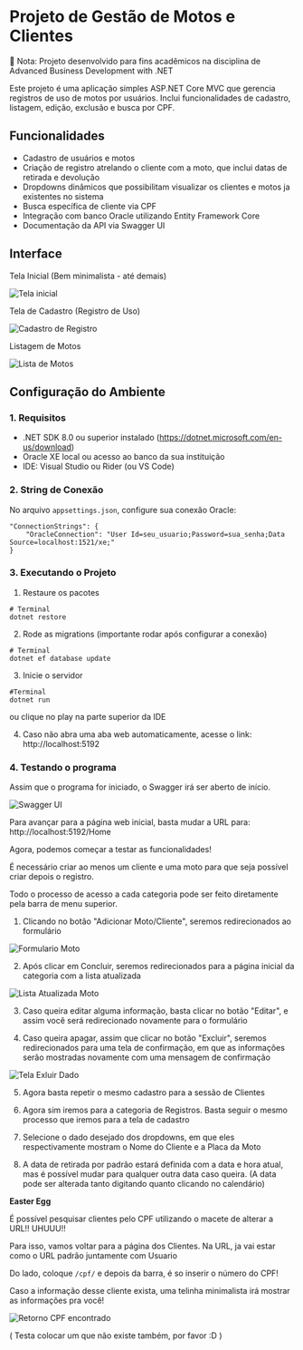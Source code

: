 # Projeto de Gestão de Motos e Clientes

📌 Nota: Projeto desenvolvido para fins acadêmicos na disciplina de Advanced Business Development with .NET

Este projeto é uma aplicação simples ASP.NET Core MVC que gerencia registros de uso de motos por usuários.
Inclui funcionalidades de cadastro, listagem, edição, exclusão e busca por CPF.

## Funcionalidades

- Cadastro de usuários e motos
- Criação de registro atrelando o cliente com a moto, que inclui datas de retirada e devolução
- Dropdowns dinâmicos que possibilitam visualizar os clientes e motos ja existentes no sistema
- Busca específica de cliente via CPF
- Integração com banco Oracle utilizando Entity Framework Core
- Documentação da API via Swagger UI

## Interface

Tela Inicial (Bem minimalista - até demais)

![Tela inicial](/img/tela-home.png)

Tela de Cadastro (Registro de Uso)

![Cadastro de Registro](/img/cadastro-registro.png)

Listagem de Motos

![Lista de Motos](/img/lista-moto.png)

## Configuração do Ambiente

### 1. Requisitos

- .NET SDK 8.0 ou superior instalado (https://dotnet.microsoft.com/en-us/download)
- Oracle XE local ou acesso ao banco da sua instituição
- IDE: Visual Studio ou Rider (ou VS Code)

### 2. String de Conexão

No arquivo `appsettings.json`, configure sua conexão Oracle:

```
"ConnectionStrings": {
    "OracleConnection": "User Id=seu_usuario;Password=sua_senha;Data Source=localhost:1521/xe;"
}
```

### 3. Executando o Projeto

1. Restaure os pacotes

```
# Terminal
dotnet restore
```

2. Rode as migrations (importante rodar após configurar a conexão)

```
# Terminal
dotnet ef database update
```

3. Inicie o servidor

```
#Terminal
dotnet run
```

ou clique no play na parte superior da IDE

4. Caso não abra uma aba web automaticamente, acesse o link: http://localhost:5192

### 4. Testando o programa

Assim que o programa for iniciado, o Swagger irá ser aberto de início.

![Swagger UI](/img/print-swagger.png)

Para avançar para a página web inicial, basta mudar a URL para: http://localhost:5192/Home

Agora, podemos começar a testar as funcionalidades!

É necessário criar ao menos um cliente e uma moto para que seja possível criar depois o registro.

Todo o processo de acesso a cada categoria pode ser feito diretamente pela barra de menu superior.

1. Clicando no botão "Adicionar Moto/Cliente", seremos redirecionados ao formulário

![Formulario Moto](/img/forms-moto.png)

2. Após clicar em Concluir, seremos redirecionados para a página inicial da categoria com a lista atualizada

![Lista Atualizada Moto](/img/lista2-moto.png)

3. Caso queira editar alguma informação, basta clicar no botão "Editar", e assim você será redirecionado novamente para o formulário

4. Caso queira apagar, assim que clicar no botão "Excluir", seremos redirecionados para uma tela de confirmação, em que as informações serão mostradas novamente com uma mensagem de confirmação

![Tela Exluir Dado](/img/confirmacao-excluir.png)

5. Agora basta repetir o mesmo cadastro para a sessão de Clientes

6. Agora sim iremos para a categoria de Registros. Basta seguir o mesmo processo que iremos para a tela de cadastro

7. Selecione o dado desejado dos dropdowns, em que eles respectivamente mostram o Nome do Cliente e a Placa da Moto

8. A data de retirada por padrão estará definida com a data e hora atual, mas é possível mudar para qualquer outra data caso queira.
(A data pode ser alterada tanto digitando quanto clicando no calendário)

**Easter Egg**

É possível pesquisar clientes pelo CPF utilizando o macete de alterar a URL!! UHUUU!!

Para isso, vamos voltar para a página dos Clientes. Na URL, ja vai estar como o URL padrão juntamente com Usuario

Do lado, coloque ```/cpf/``` e depois da barra, é so inserir o número do CPF!

Caso a informação desse cliente exista, uma telinha minimalista irá mostrar as informações pra você!

![Retorno CPF encontrado](/img/retorno-cpf-encontrado.png)

( Testa colocar um que não existe também, por favor :D )

